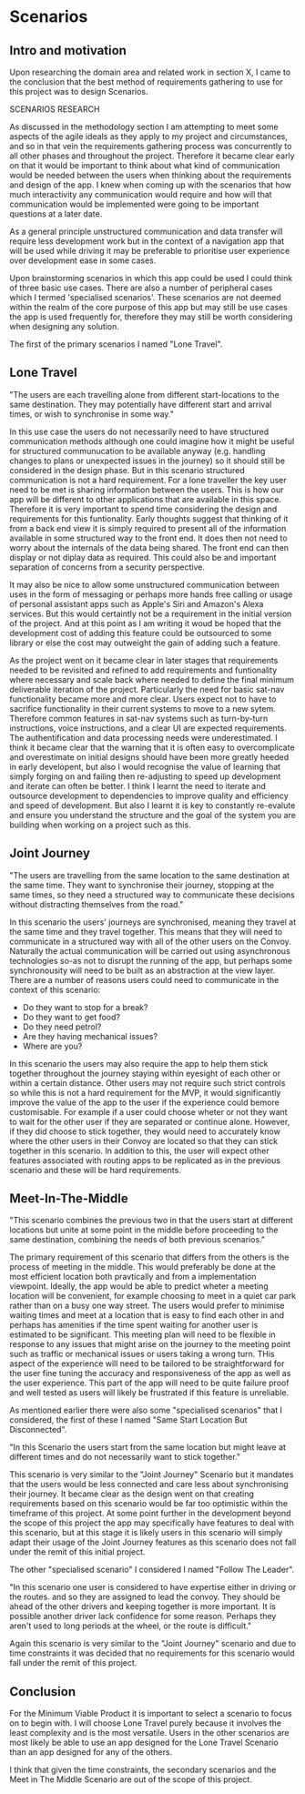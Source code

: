 # Scenarios

## Intro and motivation

Upon researching the domain area and related work in section X, I came to the conclusion that the best method of requirements gathering to use for this project was to design Scenarios.

SCENARIOS RESEARCH

As discussed in the methodology section I am attempting to meet some aspects of the agile ideals as they apply to my project and circumstances, and so in that vein the requirements gathering process was concurrently to all other phases and throughout the project. Therefore it became clear early on that it would be important to think about what kind of communication would be needed between the users when thinking about the requirements and design of the app. I knew when coming up with the scenarios that how much interactivity any communication would require and how will that communication would be implemented were going to be important questions at a later date.

As a general principle unstructured communication and data transfer will require less development work but in the context of a navigation app that will be used while driving it may be preferable to prioritise user experience over development ease in some cases.

Upon brainstorming scenarios in which this app could be used I could think of three basic use cases. There are also a number of peripheral cases which I termed 'specialised scenarios'. These scenarios are not deemed within the realm of the core purpose of this app but may still be use cases the app is used frequently for, therefore they may still be worth considering when designing any solution.

The first of the primary scenarios I named "Lone Travel".

## Lone Travel

"The users are each travelling alone from different start-locations to the same destination. They may potentially have different start and arrival times, or wish to synchronise in some way."

In this use case the users do not necessarily need to have structured communication methods although one could imagine how it might be useful for structured communucation to be available anyway (e.g. handling changes to plans or unexpected issues in the journey) so it should still be considered in the design phase. But in this scenario structured communication is not a hard requirement. For a lone traveller the key user need to be met is sharing information between the users. This is how our app will be different to other applications that are available in this space. Therefore it is very important to spend time considering the design and requirements for this funtionality. Early thoughts suggest that thinking of it from a back end view it is simply required to present all of the information available in some structured way to the front end. It does then not need to worry about the internals of the data being shared. The front end can then display or not diplay data as required. This could also be and important separation of concerns from a security perspective.

It may also be nice to allow some unstructured communication between uses in the form of messaging or perhaps more hands free calling or usage of personal assistant apps such as Apple's Siri and Amazon's Alexa services. But this would certaintly not be a requirement in the initial version of the project. And at this point as I am writing it woud be hoped that the development cost of adding this feature could be outsourced to some library or else the cost may outweight the gain of adding such a feature.

As the project went on it became clear in later stages that requirements needed to be revisited and refined to add requirements and funtionality where necessary and scale back where needed to define the final minimum deliverable iteration of the project. Particularly the need for basic sat-nav functionality became more and more clear. Users expect not to have to sacrifice functionality in their current systems to move to a new sytem. Therefore common features in sat-nav systems such as turn-by-turn instructions, voice instructions, and a clear UI are expected requirements. The authentification and data processing needs were underestimated. I think it became clear that the warning that it is often easy to overcomplicate and overestimate on initial designs should have been more greatly heeded in early developent, but also I would recognise the value of learning that simply forging on and failing then re-adjusting to speed up development and iterate can often be better. I think I learnt the need to iterate and outsource development to dependencies to improve quality and efficiency and speed of development. But also I learnt it is key to constantly re-evalute and ensure you understand the structure and the goal of  the system you are building when working on a project such as this.


## Joint Journey

"The users are travelling from the same location to the same destination at the same time. They want to synchronise their journey, stopping at the same times, so they need a structured way to communicate these decisions without distracting themselves from the road."

In this scenario the users' journeys are synchronised, meaning they travel at the same time and they travel together. This means that they will need to communicate in a structured way with all of the other users on the Convoy. Naturally the actual communication will be carried out using asynchronous technologies so-as not to disrupt the running of the app, but perhaps some synchronousity will need to be built as an abstraction at the view layer. There are a number of reasons users could need to communicate in the context of this scenario:
- Do they want to stop for a break? 
- Do they want to get food?
- Do they need petrol? 
- Are they having mechanical issues? 
- Where are you?

In this scenario the users may also require the app to help them stick together throughout the journey staying within eyesight of each other or within a certain distance. Other users may not require such strict controls so while this is not a hard requirement for the MVP, it would significantly improve the value of the app to the user if the experience could bemore customisable. For example if a user could choose wheter or not they want to wait for the other user if they are separated or continue alone. However, if they did choose to stick together, they would need to accurately know where the other users in their Convoy are located so that they can stick together in this scenario. In addition to this, the user will expect other features associated with routing apps to be replicated as in the previous scenario and these will be hard requirements.

## Meet-In-The-Middle

"This scenario combines the previous two in that the users start at different locations but unite at some point in the middle before proceeding to the same destination, combining the needs of both previous scenarios."

The primary requirement of this scenario that differs from the others is the process of meeting in the middle. This would preferably be done at the most efficient location both pravtically and from a implementation viewpoint. Ideally, the app would be able to predict wheter a meeting location will be convenient, for example choosing to meet in a quiet car park rather than on a busy one way street. The users would prefer to minimise waiting times and meet at a location that is easy to find each other in and perhaps has amenities if the time spent waiting for another user is estimated to be significant. This meeting plan will need to be flexible in response to any issues that might arise on the journey to the meeting point such as traffic or mechanical issues or users taking a wrong turn. THis aspect of the experience will need to be tailored to be straightforward for the user fine tuning the accuracy and responsiveness of the app as well as the user experience. This part of the app will need to be quite failure proof and well tested as users will likely be frustrated if this feature is unreliable.

As mentioned earlier there were also some "specialised scenarios" that I considered, the first of these I named "Same Start Location But Disconnected".

"In this Scenario the users start from the same location but might leave at different times and do not necessarily want to stick together."

This scenario is very similar to the "Joint Journey" Scenario but it mandates that the users would be less connected and care less about synchronising their journey. It became clear as the design went on that creating requirements based on this scenario would be far too optimistic within the timeframe of this project. At some point further in the development beyond the scope of this project the app may specifically have features to deal with this scenario, but at this stage it is likely users in this scenario will simply adapt their usage of the Joint Journey features as this scenario does not fall under the remit of this initial project.

The other "specialised scenario" I considered I named "Follow The Leader".

"In this scenario one user is considered to have expertise either in driving or the routes. and so they are assigned to lead the convoy. They should be ahead of the other drivers and keeping together is more important. It is possible another driver lack confidence for some reason. Perhaps they aren't used to long periods at the wheel, or the route is difficult."

Again this scenario is very similar to the "Joint Journey" scenario and due to time constraints it was decided that no requirements for this scenario would fall under the remit of this project.

## Conclusion

For the Minimum Viable Product it is important to select a scenario to focus on to begin with. I will choose Lone Travel purely because it involves the least complexity and is the most versatile. Users in the other scenarios are most likely be able to use an app designed for the Lone Travel Scenario than an app designed for any of the others.

I think that given the time constraints, the secondary scenarios and the Meet in The Middle Scenario are out of the scope of this project.
